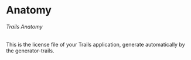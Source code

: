 # Anatomy
###### Trails Anatomy

This is the license file of your Trails application, generate automatically by the generator-trails.